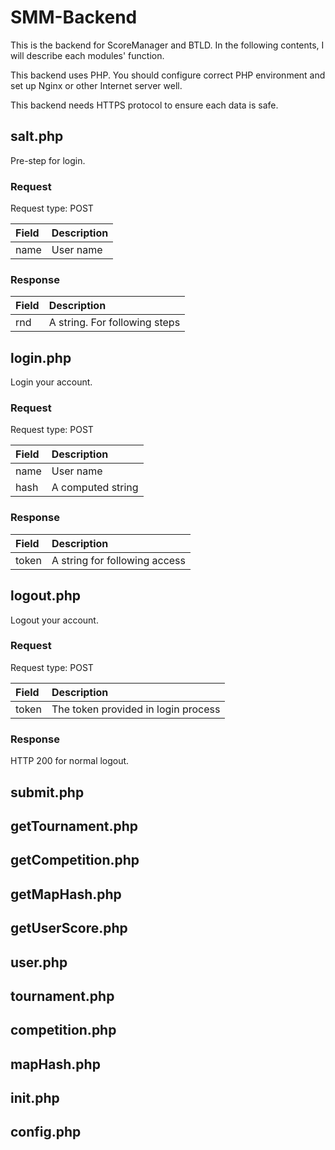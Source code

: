 # SMM-Backend

This is the backend for ScoreManager and BTLD. In the following contents, I will describe each modules' function.

This backend uses PHP. You should configure correct PHP environment and set up Nginx or other Internet server well.

This backend needs HTTPS protocol to ensure each data is safe.

<!-- normal user-->

## salt.php

Pre-step for login.

### Request

Request type: POST

|Field|Description|
|:---|:---|
|name|User name|

### Response

|Field|Description|
|:---|:---|
|rnd|A string. For following steps|

## login.php

Login your account.

### Request

Request type: POST

|Field|Description|
|:---|:---|
|name|User name|
|hash|A computed string|

### Response

|Field|Description|
|:---|:---|
|token|A string for following access|

## logout.php

Logout your account.

### Request

Request type: POST

|Field|Description|
|:---|:---|
|token|The token provided in login process|

### Response

HTTP 200 for normal logout.

## submit.php

## getTournament.php

## getCompetition.php

## getMapHash.php

<!-- tournament operation-->

## getUserScore.php

<!-- admin operation-->

## user.php

## tournament.php

## competition.php

## mapHash.php

<!-- server only-->

## init.php

## config.php
